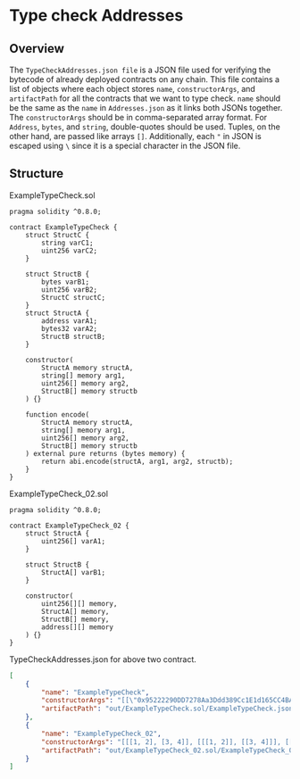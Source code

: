 # Type check Addresses

## Overview

The `TypeCheckAddresses.json file` is a JSON file used for verifying the bytecode of already deployed contracts on any chain. This file contains a list of objects where each object stores `name`, `constructorArgs`, and `artifactPath` for all the contracts that we want to type check. `name` should be the same as the `name` in `Addresses.json` as it links both JSONs together. The `constructorArgs` should be in comma-separated array format. For `Address`, `bytes`, and `string`, double-quotes should be used. Tuples, on the other hand, are passed like arrays `[]`. Additionally, each `"` in JSON is escaped using `\` since it is a special character in the JSON file.

## Structure

ExampleTypeCheck.sol

```solidity
pragma solidity ^0.8.0;

contract ExampleTypeCheck {
    struct StructC {
        string varC1;
        uint256 varC2;
    }

    struct StructB {
        bytes varB1;
        uint256 varB2;
        StructC structC;
    }
    struct StructA {
        address varA1;
        bytes32 varA2;
        StructB structB;
    }

    constructor(
        StructA memory structA,
        string[] memory arg1,
        uint256[] memory arg2,
        StructB[] memory structb
    ) {}

    function encode(
        StructA memory structA,
        string[] memory arg1,
        uint256[] memory arg2,
        StructB[] memory structb
    ) external pure returns (bytes memory) {
        return abi.encode(structA, arg1, arg2, structb);
    }
}
```

ExampleTypeCheck_02.sol

```solidity
pragma solidity ^0.8.0;

contract ExampleTypeCheck_02 {
    struct StructA {
        uint256[] varA1;
    }

    struct StructB {
        StructA[] varB1;
    }

    constructor(
        uint256[][] memory,
        StructA[] memory,
        StructB[] memory,
        address[][] memory
    ) {}
}
```

TypeCheckAddresses.json for above two contract.

```json
[
    {
        "name": "ExampleTypeCheck",
        "constructorArgs": "[[\"0x95222290DD7278Aa3Ddd389Cc1E1d165CC4BAfe5\", \"0x95222290dd7278aa3ddd389cc1e1d165cc4bafe5000000000000000000000000\", [\"0x95222290DD7278Aa3Ddd389Cc1E1d165CC4BAfe5\", 2, [\"0x95222290DD7278Aa3Ddd389Cc1E1d165CC4BAfe5\", 2]]], [\"Arg1\", \"Arg2\"], [2, 3], [[\"0x95222290DD7278Aa3Ddd389Cc1E1d165CC4BAfe5\", 2, [\"0x95222290DD7278Aa3Ddd389Cc1E1d165CC4BAfe5\", 2]], [\"0x95222290DD7278Aa3Ddd389Cc1E1d165CC4BAfe5\", 2, [\"0x95222290DD7278Aa3Ddd389Cc1E1d165CC4BAfe5\", 2]]]]",
        "artifactPath": "out/ExampleTypeCheck.sol/ExampleTypeCheck.json"
    },
    {
        "name": "ExampleTypeCheck_02",
        "constructorArgs": "[[[1, 2], [3, 4]], [[[1, 2]], [[3, 4]]], [[[[[1, 2]], [[3, 4]]]], [[[[5, 6]], [[7, 8]]]]], [[\"0x95222290DD7278Aa3Ddd389Cc1E1d165CC4BAfe5\"], [\"0x95222290DD7278Aa3Ddd389Cc1E1d165CC4BAfe5\"]]]",
        "artifactPath": "out/ExampleTypeCheck_02.sol/ExampleTypeCheck_02.json"
    }
]
```
